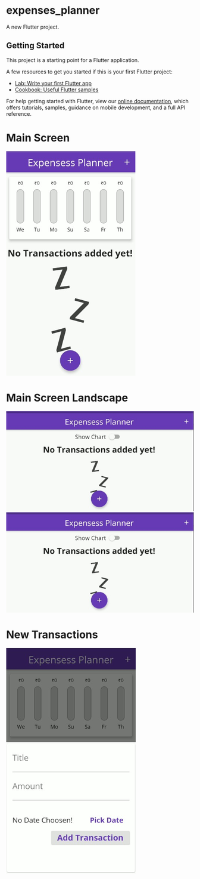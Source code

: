 # expenses_planner

A new Flutter project.

## Getting Started

This project is a starting point for a Flutter application.

A few resources to get you started if this is your first Flutter project:

- [Lab: Write your first Flutter app](https://flutter.dev/docs/get-started/codelab)
- [Cookbook: Useful Flutter samples](https://flutter.dev/docs/cookbook)

For help getting started with Flutter, view our
[online documentation](https://flutter.dev/docs), which offers tutorials,
samples, guidance on mobile development, and a full API reference.
# Main Screen
![](screenshots/main%20screen.jpg)
# Main Screen Landscape
![](screenshots/main%20landscape%201.jpg)
![](screenshots/main%20landscape%201.jpg)
# New Transactions
![](screenshots/new%20Transaction.jpg)
